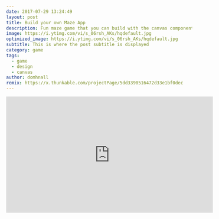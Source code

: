 ```yaml
---
date: 2017-07-29 13:24:49
layout: post
title: Build your own Maze App
description: Fun maze game that you can build with the canvas component
image: https://i.ytimg.com/vi/s_06rsh_AKs/hqdefault.jpg
optimized_image: https://i.ytimg.com/vi/s_06rsh_AKs/hqdefault.jpg
subtitle: This is where the post subtitle is displayed
category: game
tags:
  - game
  - design
  - canvas
author: domhnall
remix: https://x.thunkable.com/projectPage/5dd3390516472d33e1bf0dec
---
```


<iframe width="560" height="315" src="https://www.youtube.com/embed/s_06rsh_AKs" frameborder="0" allow="accelerometer; autoplay; encrypted-media; gyroscope; picture-in-picture" allowfullscreen></iframe>

